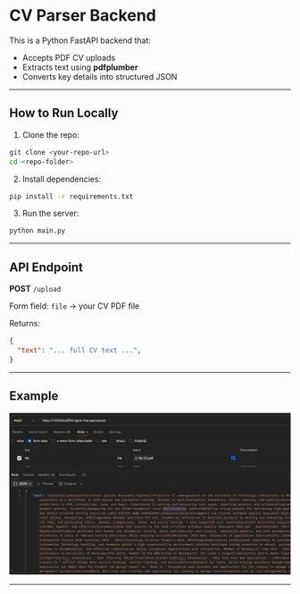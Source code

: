 
# CV Parser Backend

This is a Python FastAPI backend that:

- Accepts PDF CV uploads  
- Extracts text using **pdfplumber**  
- Converts key details into structured JSON  

---

## How to Run Locally

1. Clone the repo:
```bash
git clone <your-repo-url>
cd <repo-folder>
````

2. Install dependencies:

```bash
pip install -r requirements.txt
```

3. Run the server:

```bash
python main.py
```

---

## API Endpoint

**POST** `/upload`

Form field: `file` → your CV PDF file

Returns:

```json
{
  "text": "... full CV text ...",
}
```

---

## Example

![CV Parser Image](./image.png)

---
